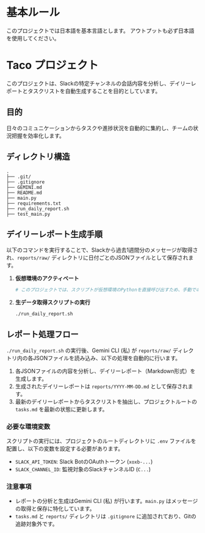 # 基本ルール

このプロジェクトでは日本語を基本言語とします。
アウトプットも必ず日本語を使用してください。

# Taco プロジェクト

このプロジェクトは、Slackの特定チャンネルの会話内容を分析し、デイリーレポートとタスクリストを自動生成することを目的としています。

## 目的

日々のコミュニケーションからタスクや進捗状況を自動的に集約し、チームの状況把握を効率化します。

## ディレクトリ構造

```
.
├── .git/
├── .gitignore
├── GEMINI.md
├── README.md
├── main.py
├── requirements.txt
├── run_daily_report.sh
├── test_main.py
```

## デイリーレポート生成手順

以下のコマンドを実行することで、Slackから過去1週間分のメッセージが取得され、`reports/raw/` ディレクトリに日付ごとのJSONファイルとして保存されます。

1. **仮想環境のアクティベート**
   ```bash
   # このプロジェクトでは、スクリプトが仮想環境のPythonを直接呼び出すため、手動でのアクティベートは不要です。
   ```

2. **生データ取得スクリプトの実行**
   ```bash
   ./run_daily_report.sh
   ```

## レポート処理フロー

`./run_daily_report.sh` の実行後、Gemini CLI (私) が `reports/raw/` ディレクトリ内の各JSONファイルを読み込み、以下の処理を自動的に行います。

1. 各JSONファイルの内容を分析し、デイリーレポート（Markdown形式）を生成します。
2. 生成されたデイリーレポートは `reports/YYYY-MM-DD.md` として保存されます。
3. 最新のデイリーレポートからタスクリストを抽出し、プロジェクトルートの `tasks.md` を最新の状態に更新します。

### 必要な環境変数

スクリプトの実行には、プロジェクトのルートディレクトリに `.env` ファイルを配置し、以下の変数を設定する必要があります。

- `SLACK_API_TOKEN`: Slack BotのOAuthトークン (`xoxb-...`)
- `SLACK_CHANNEL_ID`: 監視対象のSlackチャンネルID (`C...`)

### 注意事項

- レポートの分析と生成はGemini CLI (私) が行います。`main.py` はメッセージの取得と保存に特化しています。
- `tasks.md` と `reports/` ディレクトリは `.gitignore` に追加されており、Gitの追跡対象外です。